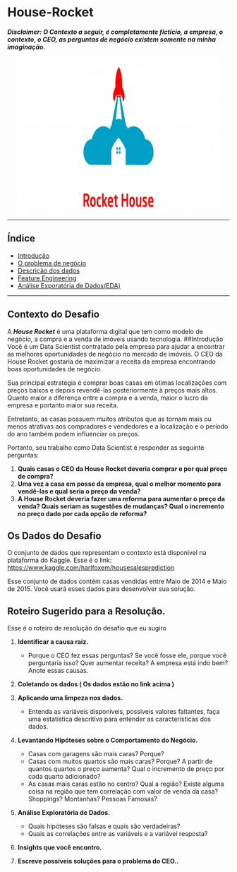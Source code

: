 # House-Rocket

***Disclaimer: O Contexto a seguir, é completamente fictício, a empresa, o contexto, o CEO, as perguntas de negócio existem somente na minha imaginação.***
<p align="center">
  <img width="460" src="Imagem1.jpg">
</p>

---

## Índice
- [Introdução](#introdução)
- [O problema de negócio](#o-problema-de-negócio)
- [Descrição dos dados](#descrição-dos-dados)
- [Feature Engineering](#feature-engineering)
- [Análise Exporatória de Dados(EDA)](#análise-exporatória-de-dados-eda) 

---
























## Contexto do Desafio

A ***House Rocket*** é uma plataforma digital que tem como modelo de negócio, a compra e a venda de imóveis usando tecnologia.
##Introdução
Você é um Data Scientist contratado pela empresa para ajudar a encontrar as melhores oportunidades de negócio no mercado de imóveis. O CEO da House Rocket gostaria de maximizar a receita da empresa encontrando boas oportunidades de negócio.

Sua principal estratégia é comprar boas casas em ótimas localizações com preços baixos e depois revendê-las posteriormente à preços mais altos. Quanto maior a diferença entre a compra e a venda, maior o lucro da empresa e portanto maior sua receita.

Entretanto, as casas possuem muitos atributos que as tornam mais ou menos atrativas aos compradores e vendedores e a localização e o período do ano também podem influenciar os preços.

Portanto, seu trabalho como Data Scientist é responder as seguinte perguntas:

1. **Quais casas o CEO da House Rocket deveria comprar e por qual preço de compra?**
2. **Uma vez a casa em posse da empresa, qual o melhor momento para vendê-las e qual seria o preço da venda?**
3. **A House Rocket deveria fazer uma reforma para aumentar o preço da venda? Quais seriam as sugestões de mudanças? Qual o incremento no preço dado por cada opção de reforma?**

## **Os Dados do Desafio**

O conjunto de dados que representam o contexto está disponível na plataforma do Kaggle.
Esse é o link: https://www.kaggle.com/harlfoxem/housesalesprediction

Esse conjunto de dados contém casas vendidas entre Maio de 2014 e Maio de 2015. Você usará esses dados para desenvolver sua solução.

## **Roteiro Sugerido para a Resolução.**
Esse é o roteiro de resolução do desafio que eu sugiro

1. **Identificar a causa raíz.**
   <ul>
       <li>Porque o CEO fez essas perguntas? Se você fosse ele, porque você perguntaria isso? Quer aumentar receita? A empresa está indo bem?
         Anote essas causas.</li>
    </ul>
2. **Coletando os dados ( Os dados estão no link acima )**

3. **Aplicando uma limpeza nos dados.**
    <ul>
      <li>Entenda as variáveis disponíveis, possíveis valores faltantes, faça uma estatística descritiva para entender as características dos dados.</li>
    </ul>
  
4. **Levantando Hipóteses sobre o Comportamento do Negócio.**
    <ul>
        <li>Casas com garagens são mais caras? Porque?</li>
        <li>Casas com muitos quartos são mais caras? Porque? A partir de quantos quartos o preço aumenta? Qual o incremento de preço por cada quarto adicionado?</li>
        <li>As casas mais caras estão no centro? Qual a região? Existe alguma coisa na região que tem correlação com valor de venda da casa? Shoppings? Montanhas? Pessoas                   Famosas?</li>  
    </ul>
  
5. **Análise Exploratória de Dados.**

    <ul>
      <li>Quais hipóteses são falsas e quais são verdadeiras?</li>
      <li>Quais as correlações entre as variáveis e a variável resposta?</li>
    </ul>
  
6. **Insights que você encontro.**
7. **Escreve possíveis soluções para o problema do CEO..**
